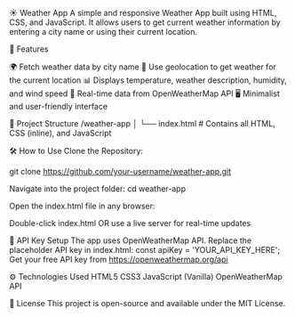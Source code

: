 ☀️ Weather App
A simple and responsive Weather App built using HTML, CSS, and JavaScript. It allows users to get current weather information by entering a city name or using their current location.

🚀 Features

🌍 Fetch weather data by city name
📍 Use geolocation to get weather for the current location
📊 Displays temperature, weather description, humidity, and wind speed
🔄 Real-time data from OpenWeatherMap API
🖥️ Minimalist and user-friendly interface


📁 Project Structure
/weather-app
│
└── index.html        # Contains all HTML, CSS (inline), and JavaScript

🛠️ How to Use
Clone the Repository:

git clone https://github.com/your-username/weather-app.git

Navigate into the project folder:
cd weather-app

Open the index.html file in any browser:

Double-click index.html
OR use a live server for real-time updates


🔑 API Key Setup
The app uses OpenWeatherMap API.
Replace the placeholder API key in index.html:
const apiKey = 'YOUR_API_KEY_HERE'; 
Get your free API key from https://openweathermap.org/api


⚙️ Technologies Used
HTML5
CSS3
JavaScript (Vanilla)
OpenWeatherMap API

📜 License
This project is open-source and available under the MIT License.
